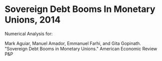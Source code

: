 Sovereign Debt Booms In Monetary Unions, 2014
==========================

Numerical Analysis for:

Mark Aguiar, Manuel Amador, Emmanuel Farhi, and Gita Gopinath. "Sovereign Debt Booms in Monetary Unions." American Economic Review P&amp;P



